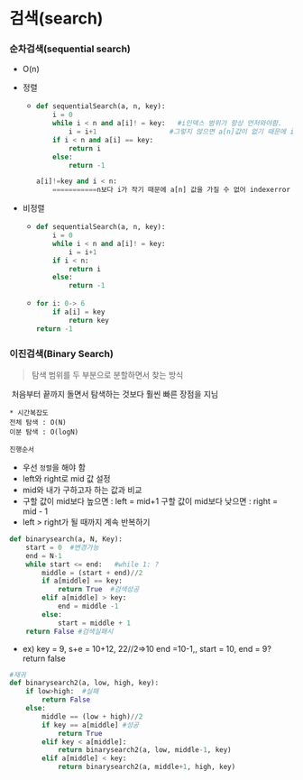 # 검색(search)

### 순차검색(sequential search)

- O(n)

- 정렬

  - ```python
    def sequentialSearch(a, n, key):
        i = 0
        while i < n and a[i]! = key:   #i인덱스 범위가 항상 먼저와야함. 
            i = i+1					 #그렇지 않으면 a[n]값이 없기 때문에 indexerror  (i+1 = n)
        if i < n and a[i] == key:
            return i
        else:
            return -1
    ```

    ```python
    a[i]!=key and i < n:
        ===========n보다 i가 작기 때문에 a[n] 값을 가질 수 없어 indexerror
    ```

    

- 비정렬

  - ```python
    def sequentialSearch(a, n, key):
        i = 0
        while i < n and a[i]! = key:
            i = i+1
        if i < n:
            return i
        else:
            return -1
    ```

  - ```python
    for i: 0-> 6
        if a[i] = key
        	return key
    return -1
    ```

    

### 이진검색(Binary Search)

> 탐색 범위를 두 부분으로 분할하면서 찾는 방식

​	처음부터 끝까지 돌면서 탐색하는 것보다 훨씬 빠른 장점을 지님

```text
* 시간복잡도
전체 탐색 : O(N)
이분 탐색 : O(logN)
```



`진행순서`

- 우선 `정렬`을 해야 함
- left와 right로 mid 값 설정
- mid와 내가 구하고자 하는 값과 비교
- 구할 값이 mid보다 높으면 : left = mid+1 구할 값이 mid보다 낮으면 : right = mid - 1
- left > right가 될 때까지 계속 반복하기



```python
def binarysearch(a, N, Key):
    start = 0  #변경가능
    end = N-1
    while start <= end:   #while 1: ?
        middle = (start + end)//2
        if a[middle] == key:
            return True  #검색성공
        elif a[middle] > key:
            end = middle -1
        else:
            start = middle + 1
    return False #검색실패시
```

- ex) key = 9, s+e = 10+12, 22//2=>10   end =10-1,,  start = 10, end = 9?   return false



```python
#재귀
def binarysearch2(a, low, high, key):
    if low>high:  #실패
        return False
    else:
        middle == (low + high)//2
        if key == a[middle] #성공
        	return True
        elif key < a[middle]:
            return binarysearch2(a, low, middle-1, key)
        elif a[middle] < key:
            return binarysearch2(a, middle+1, high, key)
```







